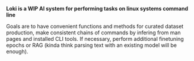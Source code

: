 **Loki is a WIP AI system for performing tasks on linux systems command line**

Goals are to have convenient functions and methods for curated dataset production, make consistent chains of commands by infering from man pages and installed CLI tools. If necessary, perform additional finetuning epochs or RAG (kinda think parsing text with an existing model will be enough).
